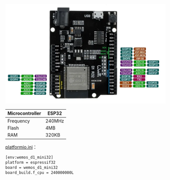 ![pinmap_d1_wemos_mini32](pinmap_d1_wemos_mini32.png)

| Microcontroller | ESP32  |
| --------------- | ------ |
| Frequency       | 240MHz |
| Flash           | 4MB    |
| RAM             | 320KB  |

[platformio.ini](https://docs.platformio.org/en/latest/boards/espressif32/wemos_d1_mini32.html)：

```
[env:wemos_d1_mini32]
platform = espressif32
board = wemos_d1_mini32
board_build.f_cpu = 240000000L
```

